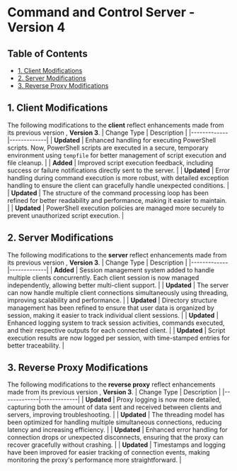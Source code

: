 # Command and Control Server - Version 4

## Table of Contents
- [1. Client Modifications](#1-client-modifications)
- [2. Server Modifications](#2-server-modifications)
- [3. Reverse Proxy Modifications](#3-reverse-proxy-modifications)

## 1. Client Modifications

The following modifications to the **client** reflect enhancements made from its previous version , **Version 3**.
| Change Type | Description |
|-------------|-------------|
| **Updated** | Enhanced handling for executing PowerShell scripts. Now, PowerShell scripts are executed in a secure, temporary environment using `tempfile` for better management of script execution and file cleanup. |
| **Added**   | Improved script execution feedback, including success or failure notifications directly sent to the server. |
| **Updated** | Error handling during command execution is more robust, with detailed exception handling to ensure the client can gracefully handle unexpected conditions. |
| **Updated** | The structure of the command processing loop has been refined for better readability and performance, making it easier to maintain. |
| **Updated** | PowerShell execution policies are managed more securely to prevent unauthorized script execution. |

## 2. Server Modifications

The following modifications to the **server** reflect enhancements made from its previous version , **Version 3**.
| Change Type | Description |
|-------------|-------------|
| **Added**   | Session management system added to handle multiple clients concurrently. Each client session is now managed independently, allowing better multi-client support. |
| **Updated** | The server can now handle multiple client connections simultaneously using threading, improving scalability and performance. |
| **Updated** | Directory structure management has been refined to ensure that user data is organized by session, making it easier to track individual client sessions. |
| **Updated** | Enhanced logging system to track session activities, commands executed, and their respective outputs for each connected client. |
| **Updated** | Script execution results are now logged per session, with time-stamped entries for better traceability. |

## 3. Reverse Proxy Modifications

The following modifications to the **reverse proxy** reflect enhancements made from its previous version , **Version 3**.
| Change Type | Description |
|-------------|-------------|
| **Updated** | Proxy logging is now more detailed, capturing both the amount of data sent and received between clients and servers, improving troubleshooting. |
| **Updated** | The threading model has been optimized for handling multiple simultaneous connections, reducing latency and increasing efficiency. |
| **Updated** | Enhanced error handling for connection drops or unexpected disconnects, ensuring that the proxy can recover gracefully without crashing. |
| **Updated** | Timestamps and logging have been improved for easier tracking of connection events, making monitoring the proxy's performance more straightforward. |
